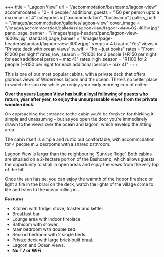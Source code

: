 +++
title = "Lagoon View"
url = "/accommodation/bushcamp/lagoon-view"
accommodates = "2 – 4 people."
additional_guests = "150 per person upto a maximum of 4"
categories = ["accommodation", "bushcamp"]
gallery_path = "/images/accommodation/galleries/lagoon-view"
cover_image = "/images/accommodation/galleries/lagoon-view/lagoon-view-02-480w.jpg"
pano_page_banner = "/images/page-headers/pano/lagoon-view-1600w.jpg"
standard_page_banner = "/images/page-headers/standard/lagoon-view-600w.jpg"
sleeps = 4 
braai = "Yes"
views = "Private deck with ocean views"
tv_wifi = "No – just books"
rates = "From R1200 per night"
rates_low_season = "R1000 for 2 people (+R150 per night for each additional person – max 4)"
rates_high_season = "R1100 for 2 people (+R150 per night for each additional person – max 4)"
+++

This is one of our most popular cabins, with a private deck that offers glorious views of Wilderness lagoon and the ocean. There’s no better place to watch the sun rise while you enjoy your early morning cup of coffee…
<!--more-->
__Over the years Lagoon View has built a loyal following of guests who return, year after year, to enjoy the unsurpassable views from the private wooden deck\.__ 

On approaching the entrance to the cabin you’d be forgiven for thinking it simple and unassuming – but as you open the door you’re immediately drawn to the views over the ocean and lagoon, which envelop the sitting area\.  

The cabin itself is simple and rustic but comfortable, with accommodation for 4 people in 2 bedrooms with a shared bathroom\. 

Lagoon View is larger than the neighbouring ‘Sunrise Ridge’\. Both cabins are situated on a 2\-hectare portion of the Bushcamp, which allows guests the opportunity to stroll in open areas and enjoy the views from the very top of the hill\. 

Once the sun has set you can enjoy the warmth of the indoor fireplace or light a fire in the braai on the deck, watch the lights of the village come to life and listen to the ocean rolling in …  

__Features__

- Kitchen with fridge, stove, toaster and kettle\.
- Breakfast bar\.
- Lounge area with indoor fireplace\.
- Bathroom with shower\.
- Main bedroom with double bed\.
- Second bedroom with 2 single beds\.
- Private deck with large brick\-built braai\.
- Lagoon and Ocean views\.
- __No TV or WiFi__